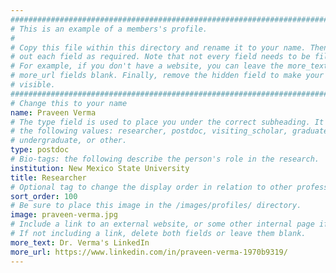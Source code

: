 ```yaml
---
################################################################################
# This is an example of a members's profile.                                   #
#                                                                              #
# Copy this file within this directory and rename it to your name. Then fill   #
# out each field as required. Note that not every field needs to be filled out.#
# For example, if you don't have a website, you can leave the more_text and    #
# more_url fields blank. Finally, remove the hidden field to make your profile #
# visible.                                                                     #
################################################################################
# Change this to your name
name: Praveen Verma
# The type field is used to place you under the correct subheading. It may be of
# the following values: researcher, postdoc, visiting_scholar, graduate,
# undergraduate, or other.
type: postdoc
# Bio-tags: the following describe the person's role in the research.
institution: New Mexico State University
title: Researcher
# Optional tag to change the display order in relation to other professors
sort_order: 100
# Be sure to place this image in the /images/profiles/ directory.
image: praveen-verma.jpg
# Include a link to an external website, or some other internal page if desired.
# If not including a link, delete both fields or leave them blank.
more_text: Dr. Verma's LinkedIn
more_url: https://www.linkedin.com/in/praveen-verma-1970b9319/
---
```


